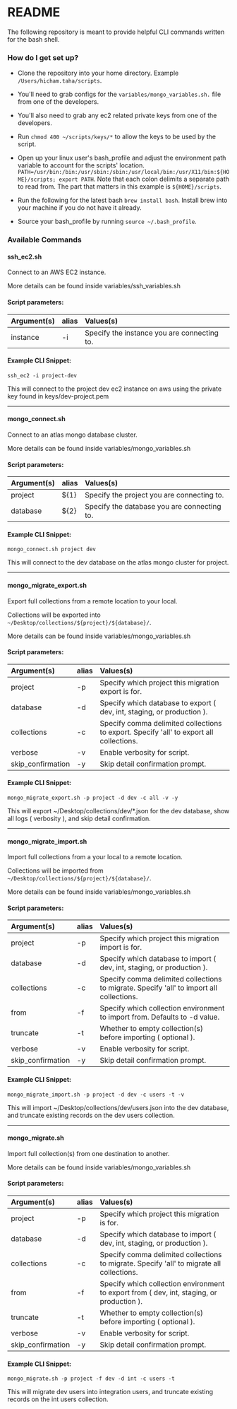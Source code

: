# README #

The following repository is meant to provide helpful CLI commands written for the bash shell.

### How do I get set up? ###

* Clone the repository into your home directory. Example `/Users/hicham.taha/scripts`.

* You'll need to grab configs for the `variables/mongo_variables.sh.` file from one of the developers.

* You'll also need to grab any ec2 related private keys from one of the developers.

* Run `chmod 400 ~/scripts/keys/*` to allow the keys to be used by the script.

* Open up your linux user's bash_profile and adjust the environment path variable to account for the scripts' location. `PATH=/usr/bin:/bin:/usr/sbin:/sbin:/usr/local/bin:/usr/X11/bin:${HOME}/scripts; export PATH`. Note that each colon delimits a separate path to read from. The part that matters in this example is `${HOME}/scripts`.

* Run the following for the latest bash `brew install bash`. Install brew into your machine if you do not have it already.

* Source your bash_profile by running `source ~/.bash_profile`.

### Available Commands ###

#### ssh_ec2.sh

Connect to an AWS EC2 instance.

More details can be found inside variables/ssh_variables.sh

#### Script parameters:

| Argument(s)             | alias         | Values(s)                                                         |
|:------------------------|:--------------|:------------------------------------------------------------------|
| instance                | -i            | Specify the instance you are connecting to.

#### Example CLI Snippet:

`ssh_ec2 -i project-dev`

This will connect to the project dev ec2 instance on aws using the private key found in keys/dev-project.pem




--------------------------------------------
#### mongo_connect.sh

Connect to an atlas mongo database cluster.

More details can be found inside variables/mongo_variables.sh

#### Script parameters:

| Argument(s)             | alias         | Values(s)                                                         |
|:------------------------|:--------------|:------------------------------------------------------------------|
| project                 | ${1}          | Specify the project you are connecting to.
| database                | ${2}          | Specify the database you are connecting to.

#### Example CLI Snippet:

`mongo_connect.sh project dev`

This will connect to the dev database on the atlas mongo cluster for project.




--------------------------------------------
#### mongo_migrate_export.sh

Export full collections from a remote location to your local.

Collections will be exported into `~/Desktop/collections/${project}/${database}/`.

More details can be found inside variables/mongo_variables.sh

#### Script parameters:

| Argument(s)             | alias         | Values(s)                                                         |
|:------------------------|:--------------|:------------------------------------------------------------------|
| project                | -p             | Specify which project this migration export is for.
| database               | -d             | Specify which database to export ( dev, int, staging, or production ).
| collections            | -c             | Specify comma delimited collections to export. Specify 'all' to export all collections.
| verbose                | -v             | Enable verbosity for script.
| skip_confirmation      | -y             | Skip detail confirmation prompt.

#### Example CLI Snippet:

`mongo_migrate_export.sh -p project -d dev -c all -v -y` 

This will export ~/Desktop/collections/dev/*.json for the dev database, show all logs ( verbosity ), and skip detail confirmation.




--------------------------------------------
#### mongo_migrate_import.sh

Import full collections from a your local to a remote location.

Collections will be imported from `~/Desktop/collections/${project}/${database}/`.

More details can be found inside variables/mongo_variables.sh

#### Script parameters:

| Argument(s)             | alias         | Values(s)                                                         |
|:------------------------|:--------------|:------------------------------------------------------------------|
| project                | -p             | Specify which project this migration import is for.
| database               | -d             | Specify which database to import ( dev, int, staging, or production ).
| collections            | -c             | Specify comma delimited collections to migrate. Specify 'all' to import all collections.
| from                   | -f             | Specify which collection environment to import from. Defaults to -d value.
| truncate               | -t             | Whether to empty collection(s) before importing ( optional ).
| verbose                | -v             | Enable verbosity for script.
| skip_confirmation      | -y             | Skip detail confirmation prompt.

#### Example CLI Snippet:

`mongo_migrate_import.sh -p project -d dev -c users -t -v` 

This will import ~/Desktop/collections/dev/users.json into the dev database, and truncate existing records on the dev users collection.




--------------------------------------------
#### mongo_migrate.sh

Import full collection(s) from one destination to another.

More details can be found inside variables/mongo_variables.sh

#### Script parameters:

| Argument(s)             | alias         | Values(s)                                                         |
|:------------------------|:--------------|:------------------------------------------------------------------|
| project                | -p             | Specify which project this migration is for.
| database               | -d             | Specify which database to import ( dev, int, staging, or production ).
| collections            | -c             | Specify comma delimited collections to migrate. Specify 'all' to migrate all collections.
| from                   | -f             | Specify which collection environment to export from ( dev, int, staging, or production ).
| truncate               | -t             | Whether to empty collection(s) before importing ( optional ).
| verbose                | -v             | Enable verbosity for script.
| skip_confirmation      | -y             | Skip detail confirmation prompt.

#### Example CLI Snippet:

`mongo_migrate.sh -p project -f dev -d int -c users -t` 

This will migrate dev users into integration users, and truncate existing records on the int users collection. 